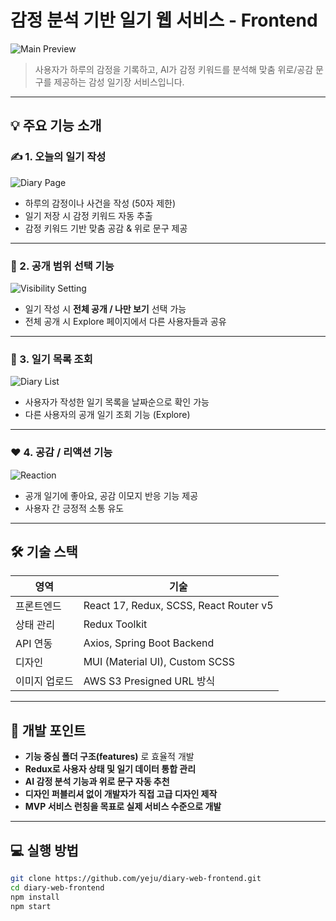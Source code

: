 # 감정 분석 기반 일기 웹 서비스 - Frontend

![Main Preview](./assets/screenshots/main_page.png)

> 사용자가 하루의 감정을 기록하고, AI가 감정 키워드를 분석해 맞춤 위로/공감 문구를 제공하는 감성 일기장 서비스입니다.

---

## 💡 주요 기능 소개

### ✍️ 1. 오늘의 일기 작성

![Diary Page](./assets/screenshots/diary_page.png)

- 하루의 감정이나 사건을 작성 (50자 제한)
- 일기 저장 시 감정 키워드 자동 추출
- 감정 키워드 기반 맞춤 공감 & 위로 문구 제공

---

### 🔐 2. 공개 범위 선택 기능

![Visibility Setting](./assets/screenshots/visibility_setting.png)

- 일기 작성 시 **전체 공개 / 나만 보기** 선택 가능
- 전체 공개 시 Explore 페이지에서 다른 사용자들과 공유

---

### 📰 3. 일기 목록 조회

![Diary List](./assets/screenshots/diary_list.png)

- 사용자가 작성한 일기 목록을 날짜순으로 확인 가능
- 다른 사용자의 공개 일기 조회 기능 (Explore)

---

### ❤️ 4. 공감 / 리액션 기능

![Reaction](./assets/screenshots/reaction.png)

- 공개 일기에 좋아요, 공감 이모지 반응 기능 제공
- 사용자 간 긍정적 소통 유도

---

## 🛠️ 기술 스택

| 영역 | 기술 |
|------|------|
| 프론트엔드 | React 17, Redux, SCSS, React Router v5 |
| 상태 관리 | Redux Toolkit |
| API 연동 | Axios, Spring Boot Backend |
| 디자인 | MUI (Material UI), Custom SCSS |
| 이미지 업로드 | AWS S3 Presigned URL 방식 |

---

## 🎯 개발 포인트

- **기능 중심 폴더 구조(features)** 로 효율적 개발
- **Redux로 사용자 상태 및 일기 데이터 통합 관리**
- **AI 감정 분석 기능과 위로 문구 자동 추천**
- **디자인 퍼블리셔 없이 개발자가 직접 고급 디자인 제작**
- **MVP 서비스 런칭을 목표로 실제 서비스 수준으로 개발**

---

## 💻 실행 방법

```bash
git clone https://github.com/yeju/diary-web-frontend.git
cd diary-web-frontend
npm install
npm start

